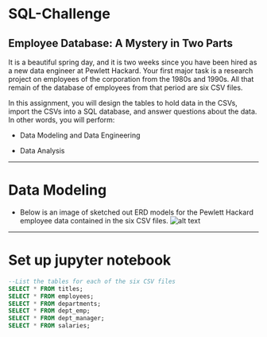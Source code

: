 # SQL-Challenge

## Employee Database: A Mystery in Two Parts

It is a beautiful spring day, and it is two weeks since you have been hired as a new data engineer at Pewlett Hackard. Your first major task is a research project on employees of the corporation from the 1980s and 1990s. All that remain of the database of employees from that period are six CSV files.

In this assignment, you will design the tables to hold data in the CSVs, import the CSVs into a SQL database, and answer questions about the data. In other words, you will perform:

* Data Modeling and Data Engineering

* Data Analysis

-----

# Data Modeling
* Below is an image of sketched out ERD models for the Pewlett Hackard employee data contained in the six CSV files.
![alt text](https://github.com/gnivil/sql-challenge/blob/e1761d05ca17845c104b0dec5d264875aed3617e/EmployeeSQL/employee_ERD_image.png)

-----

# Set up jupyter notebook

~~~~sql
--List the tables for each of the six CSV files
SELECT * FROM titles;
SELECT * FROM employees;
SELECT * FROM departments;
SELECT * FROM dept_emp;
SELECT * FROM dept_manager;
SELECT * FROM salaries;
~~~~